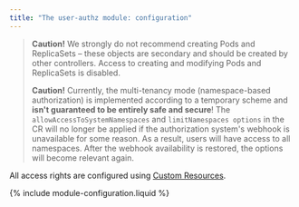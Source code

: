 ```yaml
---
title: "The user-authz module: configuration"
---
```


> **Caution!** We strongly do not recommend creating Pods and ReplicaSets – these objects are secondary and should be created by other controllers. Access to creating and modifying Pods and ReplicaSets is disabled.
>
> **Caution!** Currently, the multi-tenancy mode (namespace-based authorization) is implemented according to a temporary scheme and **isn't guaranteed to be entirely safe and secure**! The `allowAccessToSystemNamespaces` and `limitNamespaces options` in the CR will no longer be applied if the authorization system's webhook is unavailable for some reason. As a result, users will have access to all namespaces. After the webhook availability is restored, the options will become relevant again.

All access rights are configured using [Custom Resources](cr.html).

{% include module-configuration.liquid %}
